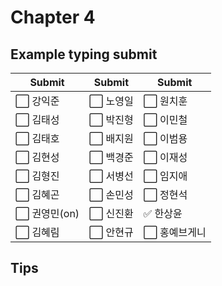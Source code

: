 # Chapter 4

## Example typing submit

|Submit|Submit|Submit|
| ----- | ----- | ----- |
|⬜ 강익준     |⬜ 노영일 |⬜️ 원치훈     |
|⬜️ 김태성     |⬜️ 박진형 |⬜ 이민철     |
|⬜️ 김태호     |⬜️ 배지원 |⬜️ 이범용     |
|⬜️ 김현성     |⬜ 백경준 |⬜️ 이재성     |
|⬜️ 김형진     |⬜ 서병선 |⬜️ 임지애     |
|⬜ 김혜곤     |⬜️ 손민성 |⬜ 정현석     |
|⬜ 권영민(on) |⬜️ 신진환 |✅ 한상윤     |
|⬜️ 김혜림     |⬜ 안현규 |⬜️ 홍예브게니  |

## Tips